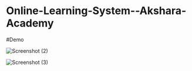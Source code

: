 # Online-Learning-System--Akshara-Academy

#Demo

![Screenshot (2)](https://github.com/mohansharma077/Online-Learning-System--Akshara-Academy/assets/104629829/cd91a8c6-aeb4-4e1f-84bd-50b5aa26e485)


![Screenshot (3)](https://github.com/mohansharma077/Online-Learning-System--Akshara-Academy/assets/104629829/f725d564-573b-4282-bc6c-5e953d9837d8)
